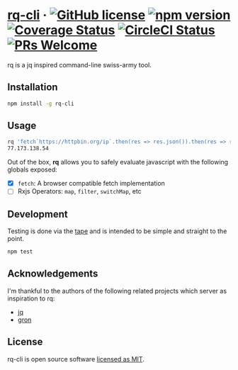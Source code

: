 # [rq-cli](https://github.com/reaktivo/rq-cli/) &middot; [![GitHub license](https://img.shields.io/badge/license-MIT-blue.svg)](https://github.com/reaktivo/rq-cli/blob/master/LICENSE) [![npm version](https://img.shields.io/npm/v/rq-cli.svg?style=flat)](https://www.npmjs.com/package/rq-cli) [![Coverage Status](https://img.shields.io/coveralls/reaktivo/rq-cli/master.svg?style=flat)](https://coveralls.io/github/reaktivo/rq-cli?branch=master) [![CircleCI Status](https://circleci.com/gh/reaktivo/rq-cli.svg?style=shield&circle-token=:circle-token)](https://circleci.com/gh/reaktivo/rq-cli) [![PRs Welcome](https://img.shields.io/badge/PRs-welcome-brightgreen.svg)](https://github.com/reaktivo/rq-cli/compare)

rq is a jq inspired command-line swiss-army tool.

## Installation

```sh
npm install -g rq-cli
```

## Usage

```sh
rq 'fetch`https://httpbin.org/ip`.then(res => res.json()).then(res => res.origin)'
77.173.138.54
```

Out of the box, **rq** allows you to safely evaluate
javascript with the following globals exposed:

* [x] `fetch`: A browser compatible fetch implementation
* [ ] Rxjs Operators: `map`, `filter`, `switchMap`, etc

## Development

Testing is done via the [tape](https://github.com/substack/tape) and
is intended to be simple and straight to the point.

```sh
npm test
```

## Acknowledgements

I'm thankful to the authors of the following related projects which server as inspiration to rq:

* [jq](https://stedolan.github.io/jq/)
* [gron](https://github.com/tomnomnom/gron)

## License

rq-cli is open source software [licensed as MIT](https://github.com/reaktivo/rq-cli/blob/master/LICENSE).

